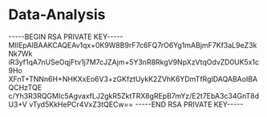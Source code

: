 # Data-Analysis

-----BEGIN RSA PRIVATE KEY-----
MIIEpAIBAAKCAQEAv1qx+0K9W8B9rF7c6FQ7rO6Yg1mABjmF7Kf3aL9eZ3kNk7Wk
iR3yf1qA7nUSeOqjFtv1j7M7cJZAjm+5Y3nR8RkgV9NpXzVtqOdvZD0UK5x1c9Ho
XFnT+TNNn6H+NHKXxEo6V3+zGKfztUykK2ZVhK6YDmTfRgIDAQABAoIBAQCHzTQE
c/Yh3R3RQGMIc5AgvaxfLJ2gkR5ZktTRX8gREpB7mYz/E2t7EbA3c34GnT8dU3+V
vTyd5KkHePCr4VxZ3tQECw==
-----END RSA PRIVATE KEY-----
 ###
